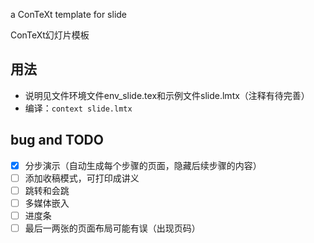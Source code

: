 a ConTeXt template for slide

ConTeXt幻灯片模板

## 用法

* 说明见文件环境文件env_slide.tex和示例文件slide.lmtx（注释有待完善）
* 编译：`context slide.lmtx`

## bug and TODO

* [x] 分步演示（自动生成每个步骤的页面，隐藏后续步骤的内容）
* [ ] 添加收稿模式，可打印成讲义
* [ ] 跳转和会跳
* [ ] 多媒体嵌入
* [ ] 进度条
* [ ] 最后一两张的页面布局可能有误（出现页码）
